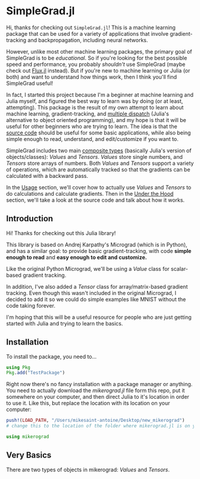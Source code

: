 # SimpleGrad.jl

Hi, thanks for checking out `SimpleGrad.jl`! This is a machine learning package that can be used for a variety of applications that involve gradient-tracking and backpropagation, including neural networks. 

However, unlike most other machine learning packages, the primary goal of SimpleGrad is to be *educational*. So if you're looking for the best possible speed and performance, you probably *shouldn't* use SimpleGrad (maybe check out [Flux.jl](https://fluxml.ai/) instead). But if you're new to machine learning or Julia (or both) and want to understand how things work, then I think you'll find SimpleGrad useful! 

In fact, I started this project because I'm a beginner at machine learning and Julia myself, and figured the best way to learn was by doing (or at least, attempting). This package is the result of my own attempt to learn about machine learning, gradient-tracking, and [multiple dispatch](https://docs.julialang.org/en/v1/manual/methods/) (Julia's alternative to object oriented programming), and my hope is that it will be useful for other beginners who are trying to learn. The idea is that the [source code](https://github.com/mikesaint-antoine/SimpleGrad.jl/blob/main/src/SimpleGrad.jl) should be useful for some basic applications, while also being simple enough to read, understand, and edit/customize if you want to.

SimpleGrad includes two main [composite types](https://docs.julialang.org/en/v1/manual/types/#Composite-Types) (basically Julia's version of objects/classes): *Values* and *Tensors*. *Values* store single numbers, and *Tensors* store arrays of numbers. Both *Values* and *Tensors* support a variety of operations, which are automatically tracked so that the gradients can be calculated with a backward pass.

In the [Usage](usage.md) section, we'll cover how to actually use *Values* and *Tensors* to do calculations and calculate gradients. Then in the [Under the Hood](under_the_hood.md) section, we'll take a look at the source code and talk about how it works. 






## Introduction

Hi! Thanks for checking out this Julia library!

This library is based on Andrej Karpathy's Micrograd (which is in Python), and has a similar goal: to provide basic gradient-tracking, with code **simple enough to read** and **easy enough to edit and customize.** 

Like the original Python Micrograd, we'll be using a *Value* class for scalar-based gradient tracking. 

In addition, I've also added a *Tensor* class for array/matrix-based gradient tracking. Even though this wasn't included in the original Micrograd, I decided to add it so we could do simple examples like MNIST without the code taking forever.

I'm hoping that this will be a useful resource for people who are just getting started with Julia and trying to learn the basics. 


## Installation

To install the package, you need to...

```julia
using Pkg
Pkg.add("TestPackage")
```


Right now there's no fancy installation with a package manager or anything. You need to actually download the *mikerograd.jl* file form this repo, put it somewhere on your computer, and then direct Julia to it's location in order to use it. Like this, but replace the location with its location on your computer:

```julia
push!(LOAD_PATH, "/Users/mikesaint-antoine/Desktop/new_mikerograd") 
# change this to the location of the folder where mikerograd.jl is on your computer

using mikerograd
```

## Very Basics
There are two types of objects in mikerograd: *Values* and *Tensors*.

